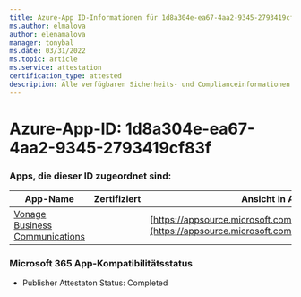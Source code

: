 ```yaml
---
title: Azure-App ID-Informationen für 1d8a304e-ea67-4aa2-9345-2793419cf83f
ms.author: elmalova
author: elenamalova
manager: tonybal
ms.date: 03/31/2022
ms.topic: article
ms.service: attestation
certification_type: attested
description: Alle verfügbaren Sicherheits- und Complianceinformationen für 1d8a304e-ea67-4aa2-9345-2793419cf83f.
---
```

# <a name="azure-app-id-1d8a304e-ea67-4aa2-9345-2793419cf83f"></a>Azure-App-ID: 1d8a304e-ea67-4aa2-9345-2793419cf83f


### <a name="apps-associated-with-this-id"></a>Apps, die dieser ID zugeordnet sind:
| **App-Name** | **Zertifiziert** | **Ansicht in AppSource** |
|--------------|---------------|-----------------------|
| [Vonage Business Communications](../forward/WA200002988.md) |  | [https://appsource.microsoft.com/product/office/WA200002988](https://appsource.microsoft.com/product/office/WA200002988) |

### <a name="microsoft-365-app-compliance-status"></a>Microsoft 365 App-Kompatibilitätsstatus
- Publisher Attestaton Status: Completed
